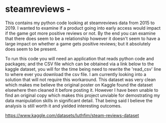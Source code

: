 # steamreviews - 

This contains my python code looking at steamreviews data from 2015 to 2019. I wanted to examine if a product going into early access would impact if the game got more positive reviews or not. By the end you can examine that there does seem to be a relationship however it doesn't seem to have a large impact on whether a game gets positive reviews; but it absolutely does seem to be present.

To run this code you will need an application that reads python code and packages; and the CSV file which can be obtained via a link below to the kaggle dataset, you will for the time being need to rewrite the 'read_csv' line to where ever you download the csv file. I am currently looking into a solution that will not require this workaround. This dataset was very clean which makes me believe the original poster on Kaggle found the dataset elsewhere then cleaned it before posting it. However I have been unable to find an original copy which makes this project unviable for demostrating my data manipulation skills in significant detail. That being said I believe the analysis is still worth it and yielded interesting outcomes.

https://www.kaggle.com/datasets/luthfim/steam-reviews-dataset
